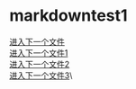 
# markdowntest1
[进入下一个文件](https://github.com/zpw-123/markdowntest/blob/main/file2.md)\
[进入下一个文件1](./file2.md)\
[进入下一个文件2](../file2.md)\
[进入下一个文件3](markdowntest/file2.md)\
